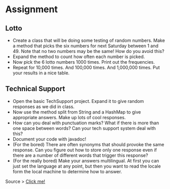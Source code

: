 # Assignment

## Lotto

- Create a class that will be doing some testing of random numbers. Make a method that picks the six numbers for next Saturday between 1 and 49. Note that no two numbers may be the same! How do you avoid this?
- Expand the method to count how often each number is picked.
- Now pick the 6 lotto numbers 1000 times. Print out the frequencies.
- Repeat for 10,000 times. And 100,000 times. And 1,000,000 times. Put your results in a nice table.


## Technical Support

- Open the basic TechSupport project. Expand it to give random responses as we did in class.
- Now use the method split from String and a HashMap to give appropriate answers. Make up lots of cool responses.
- How can you deal with punctuation marks? What if there is more than one space between words? Can your tech support system deal with this?
- Document your code with javadoc!
- (For the bored) There are often synonyms that should provoke the same response. Can you figure out how to store only one response even if there are a number of different words that trigger this response?
- (For the really bored) Make your answers multilingual. At first you can just set the language at any point, but then you want to read the locale form the local machine to determine how to answer.


Source > <a href="http://bkleinen.github.io/ws2015/info1/labs/exercise-07.html"> Click me! </a>
